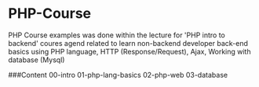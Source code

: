 # PHP-Course
PHP Course examples was done within the lecture for 'PHP intro to backend' 
coures agend related to learn non-backend developer back-end basics using PHP language, HTTP (Response/Request), Ajax, Working with database (Mysql)

###Content
00-intro
01-php-lang-basics
02-php-web
03-database
